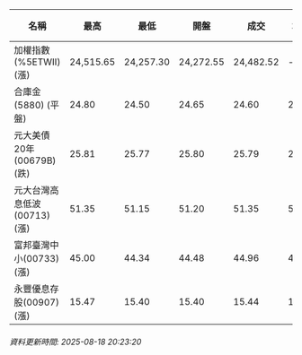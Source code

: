 | 名稱 | 最高 | 最低 | 開盤 | 成交 | 均價 | 成交金額(億) | 昨收 | 漲跌幅 | 漲跌 | 總量 | 昨量 | 振幅 |
| -------- | -------- | -------- | -------- |-------- | -------- | -------- |-------- |-------- |-------- | -------- | -------- |-------- |
|加權指數(%5ETWII) (漲)|24,515.65|24,257.30|24,272.55|24,482.52|-|4,444.00|24,334.48|0.61%|148.04|8,393,429|0|1.06%|
|合庫金(5880) (平盤)|24.80|24.50|24.65|24.60|24.60|1.89|24.60|0.00%|0.00|7,697|11,749|1.22%|
|元大美債20年(00679B) (跌)|25.81|25.77|25.80|25.79|25.79|10.69|25.99|0.77%|0.20|41,436|36,785|0.15%|
|元大台灣高息低波(00713) (漲)|51.35|51.15|51.20|51.35|51.27|4.31|51.20|0.29%|0.15|8,408|6,901|0.39%|
|富邦臺灣中小(00733) (漲)|45.00|44.34|44.48|44.96|44.75|0.456|44.39|1.28%|0.57|1,018|791|1.49%|
|永豐優息存股(00907) (漲)|15.47|15.40|15.40|15.44|15.42|0.109|15.42|0.13%|0.02|710|513|0.45%|
###### 資料更新時間: 2025-08-18 20:23:20